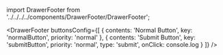 import DrawerFooter from '../../../../components/DrawerFooter/DrawerFooter';

<DrawerFooter
    buttonsConfig={[
        {
            contents: 'Normal Button',
            key: 'normalButton',
            priority: 'normal'
        },
        {
            contents: 'Submit Button',
            key: 'submitButton',
            priority: 'normal',
            type: 'submit',
            onClick: console.log
        }
    ]}
/>
